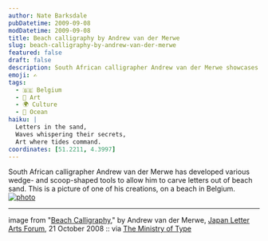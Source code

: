 ```yaml
---
author: Nate Barksdale
pubDatetime: 2009-09-08
modDatetime: 2009-09-08
title: Beach calligraphy by Andrew van der Merwe
slug: beach-calligraphy-by-andrew-van-der-merwe
featured: false
draft: false
description: South African calligrapher Andrew van der Merwe showcases his unique sand carving technique on a Belgian beach.
emoji: ✍️
tags:
  - 🇧🇪 Belgium
  - 🎨 Art
  - 🌍 Culture
  - 🌊 Ocean
haiku: |
  Letters in the sand,  
  Waves whispering their secrets,  
  Art where tides command.
coordinates: [51.2211, 4.3997]
---
```


South African calligrapher Andrew van der Merwe has developed various wedge- and scoop-shaped tools to allow him to carve letters out of beach sand. This is a picture of one of his creations, on a beach in Belgium. [![photo](http://www.culture-making.com/media/beachscript.jpg)](http://j-laf.org/2008/10/worlds-project-report-beach-ca.html)

---

image from "[Beach Calligraphy](http://web.archive.org/web/20141102232714/http://j-laf.org:80/2008/10/worlds-project-report-beach-ca.html)," by Andrew van der Merwe, [Japan Letter Arts Forum](http://web.archive.org/web/20141102232714/http://j-laf.org:80/2008/10/worlds-project-report-beach-ca.html), 21 October 2008 :: via [The Ministry of Type](http://web.archive.org/web/20140401195900/http://ministryoftype.co.uk/words/article/andrew_van_der_merwe/)
